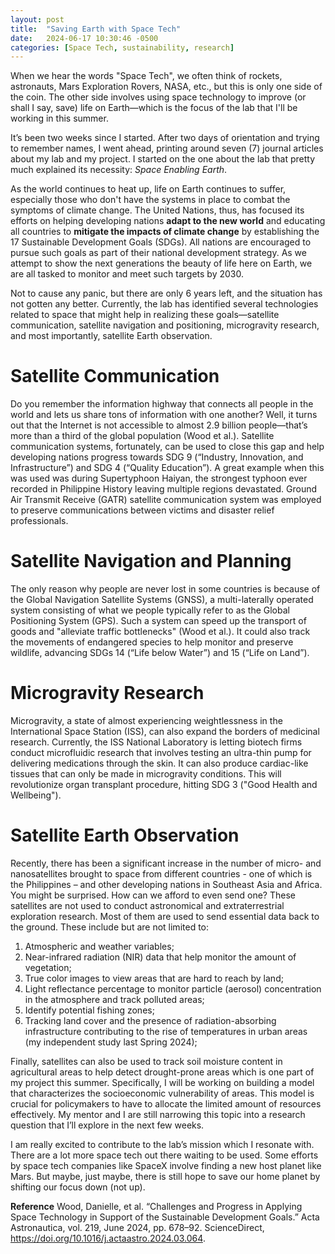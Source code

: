 ```yaml
---
layout: post
title:  "Saving Earth with Space Tech"
date:   2024-06-17 10:30:46 -0500
categories: [Space Tech, sustainability, research]
---
```

When we hear the words "Space Tech", we often think of rockets, astronauts, Mars Exploration Rovers, NASA, etc., but this is only one side of the coin. The other side involves using space technology to improve (or shall I say, save) life on Earth—which is the focus of the lab that I'll be working in this summer.

It’s been two weeks since I started. After two days of orientation and trying to remember names, I went ahead, printing around seven (7) journal articles about my lab and my project. I started on the one about the lab that pretty much explained its necessity: *Space Enabling Earth*.

As the world continues to heat up, life on Earth continues to suffer, especially those who don't have the systems in place to combat the symptoms of climate change. The United Nations, thus, has focused its efforts on helping developing nations **adapt to the new world** and educating all countries to **mitigate the impacts of climate change** by establishing the 17 Sustainable Development Goals (SDGs). All nations are encouraged to pursue such goals as part of their national development strategy. As we attempt to show the next generations the beauty of life here on Earth, we are all tasked to monitor and meet such targets by 2030. 




Not to cause any panic, but there are only 6 years left, and the situation has not gotten any better. 
Currently, the lab has identified several technologies related to space that might help in realizing these goals—satellite communication, satellite navigation and positioning, microgravity research, and most importantly, satellite Earth observation.

# Satellite Communication
Do you remember the information highway that connects all people in the world and lets us share tons of information with one another? Well, it turns out that the Internet is not accessible to almost 2.9 billion people—that’s more than a third of the global population (Wood et al.). Satellite communication systems, fortunately, can be used to close this gap and help developing nations progress towards SDG 9 (“Industry, Innovation, and Infrastructure”) and SDG 4 (“Quality Education”). A great example when this was used was during Supertyphoon Haiyan, the strongest typhoon ever recorded in Philippine History leaving multiple regions devastated. Ground Air Transmit Receive (GATR) satellite communication system was employed to preserve communications between victims and disaster relief professionals.

# Satellite Navigation and Planning
The only reason why people are never lost in some countries is because of the Global Navigation Satellite Systems (GNSS), a multi-laterally operated system consisting of what we people typically refer to as the Global Positioning System (GPS). Such a system can speed up the transport of goods and "alleviate traffic bottlenecks" (Wood et al.). It could also track the movements of endangered species to help monitor and preserve wildlife, advancing SDGs 14 (“Life below Water”) and 15 (“Life on Land”).

# Microgravity Research
Microgravity, a state of almost experiencing weightlessness in the International Space Station (ISS), can also expand the borders of medicinal research. Currently, the ISS National Laboratory is letting biotech firms conduct microfluidic research that involves testing an ultra-thin pump for delivering medications through the skin. It can also produce cardiac-like tissues that can only be made in microgravity conditions. This will revolutionize organ transplant procedure, hitting SDG 3 ("Good Health and Wellbeing").

# Satellite Earth Observation
Recently, there has been a significant increase in the number of micro- and nanosatellites brought to space from different countries - one of which is the Philippines – and other developing nations in Southeast Asia and Africa. You might be surprised. How can we afford to even send one? These satellites are not used to conduct astronomical and extraterrestrial exploration research. Most of them are used to send essential data back to the ground. These include but are not limited to:

1. Atmospheric and weather variables;
2. Near-infrared radiation (NIR) data that help monitor the amount of vegetation;
3. True color images to view areas that are hard to reach by land;
4. Light reflectance percentage to monitor particle (aerosol) concentration in the atmosphere and track polluted areas;
5. Identify potential fishing zones;
6. Tracking land cover and the presence of radiation-absorbing infrastructure contributing to the rise of temperatures in urban areas (my independent study last Spring 2024);

Finally, satellites can also be used to track soil moisture content in agricultural areas to help detect drought-prone areas which is one part of my project this summer. Specifically, I will be working on building a model that characterizes the socioeconomic vulnerability of areas. This model is crucial for policymakers to have to allocate the limited amount of resources effectively. My mentor and I are still narrowing this topic into a research question that I’ll explore in the next few weeks. 

I am really excited to contribute to the lab’s mission which I resonate with. There are a lot more space tech out there waiting to be used. Some efforts by space tech companies like SpaceX involve finding a new host planet like Mars. But maybe, just maybe, there is still hope to save our home planet by shifting our focus down (not up).

**Reference**
Wood, Danielle, et al. “Challenges and Progress in Applying Space Technology in Support of the Sustainable Development Goals.” Acta Astronautica, vol. 219, June 2024, pp. 678–92. ScienceDirect, https://doi.org/10.1016/j.actaastro.2024.03.064.

